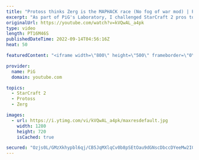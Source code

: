 ```yaml
---
title: "Protoss thinks Zerg is the MAPHACK race (No fog of war mod) | PiG's Laboratory - StarCraft 2"
excerpt: "As part of PiG's Laboratory, I challenged StarCraft 2 pros to play with Maphacks! Who is the better cheater? Series was played with printF's Maphacks mod. Check out other PiG's Laboratory videos in the playlist: https://youtube.com/playlist?list=PLFUDU8AOevUd-zdmPIHGBi7xWwtua9Gtr -- 🐷 Second Channel"
originalUrl: https://youtube.com/watch?v=kVQwAL_a4pk
type: video
length: PT16M46S
publishedDateTime: 2022-09-14T04:56:16Z
heat: 50

featuredContent: "<iframe width=\"800\" height=\"500\" frameborder=\"0\" src=\"https://www.youtube.com/embed/kVQwAL_a4pk\" allow=\"accelerometer; autoplay; encrypted-media; gyroscope; picture-in-picture\" allowfullscreen></iframe>"

provider:
  name: PiG
  domain: youtube.com

topics:
  - StarCraft 2
  - Protoss
  - Zerg

images:
  - url: https://i.ytimg.com/vi/kVQwAL_a4pk/maxresdefault.jpg
    width: 1280
    height: 720
    isCached: true

secured: "Ozjs0L/GMzXkhypbl6qj/CB5JqMXlqCv0b8pSEtOau9dGNscDbccDYeeMw2IG6f6ZhqsECpqxFi2rE3icA54pdpxJCx21a5z9Ui7zUZMWNinmJ081vrzPgYp9/KZBgvIO51wBWHsc6+kjHBVq2rkqkEJepvnNtm1u8jUyAafttZUafCk8kOVC/wjGOIkf+ynS0Ca3lcdUZZiLXjIQDtXv7W0KAIK04EDIh4cMC6MQOMuO5bw1KletK+IrplJi11j6Dm1mGTiGv1S6UjQsjUEn9pzBD2Mh8CvigLyka8xICgl9bwMRbkR058ZSXOA6iWXubZXtQ47sOXcji30HSYTidRI0HQD9S1aPROAJRRC8EBFwCaG+pM/2CRrus5bG5fE0/XpuAQdAVU3cYX1fQAtWQUafCLGqL/HIIaMYgGc2EQ=;DqN46/tFAaM7rd54J/7w2A=="
---
```


